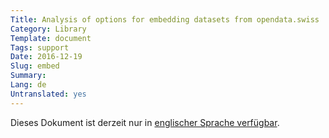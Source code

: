 ```yaml
---
Title: Analysis of options for embedding datasets from opendata.swiss
Category: Library
Template: document
Tags: support
Date: 2016-12-19
Slug: embed
Summary:
Lang: de
Untranslated: yes
---
```


Dieses Dokument ist derzeit nur in [englischer Sprache verfügbar](/en/library/embed).
